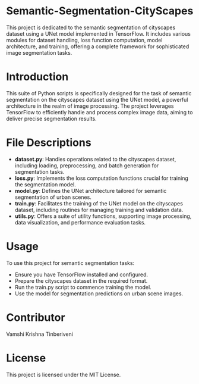 # Semantic-Segmentation-CityScapes
This project is dedicated to the semantic segmentation of cityscapes dataset using a UNet model implemented in TensorFlow. It includes various modules for dataset handling, loss function computation, model architecture, and training, offering a complete framework for sophisticated image segmentation tasks.

# Introduction
This suite of Python scripts is specifically designed for the task of semantic segmentation on the cityscapes dataset using the UNet model, a powerful architecture in the realm of image processing. The project leverages TensorFlow to efficiently handle and process complex image data, aiming to deliver precise segmentation results.

# File Descriptions
- **dataset.py**: Handles operations related to the cityscapes dataset, including loading, preprocessing, and batch generation for segmentation tasks.
- **loss.py**: Implements the loss computation functions crucial for training the segmentation model.
- **model.py**: Defines the UNet architecture tailored for semantic segmentation of urban scenes.
- **train.py**: Facilitates the training of the UNet model on the cityscapes dataset, including routines for managing training and validation data.
- **utils.py**: Offers a suite of utility functions, supporting image processing, data visualization, and performance evaluation tasks.


# Usage
To use this project for semantic segmentation tasks:
 - Ensure you have TensorFlow installed and configured.
 - Prepare the cityscapes dataset in the required format.
 - Run the train.py script to commence training the model.
 - Use the model for segmentation predictions on urban scene images.

# Contributor
Vamshi Krishna Tinberiveni

# License
This project is licensed under the MIT License.
